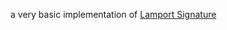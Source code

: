 a very basic implementation of [Lamport Signature](https://en.wikipedia.org/wiki/Lamport_signature#Making_the_key_pair)
